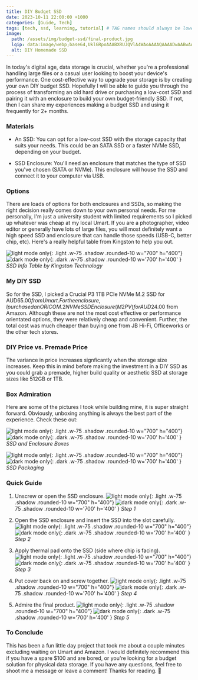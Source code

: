 ```yaml
---
title: DIY Budget SSD
date: 2023-10-11 22:00:00 +1000
categories: [Guide, Tech]
tags: [tech, ssd, learning, tutorial] # TAG names should always be lowercase
image:
  path: /assets/img/budget-ssd/final-product.jpg
  lqip: data:image/webp;base64,UklGRpoAAABXRUJQVlA4WAoAAAAQAAAADwAABwAAQUxQSDIAAAARL0AmbZurmr57yyIiqE8oiG0bejIYEQTgqiDA9vqnsUSI6H+oAERp2HZ65qP/VIAWAFZQOCBCAAAA8AEAnQEqEAAIAAVAfCWkAALp8sF8rgRgAP7o9FDvMCkMde9PK7euH5M1m6VWoDXf2FkP3BqV0ZYbO6NA/VFIAAAA
  alt: DIY Homemade SSD
---
```


In today's digital age, data storage is crucial, whether you're a professional handling large files or a casual user looking to boost your device's performance. One cost-effective way to upgrade your storage is by creating your own DIY budget SSD. Hopefully I will be able to guide you through the process of transforming an old hard drive or purchasing a low-cost SSD and pairing it with an enclosure to build your own budget-friendly SSD. If not, then I can share my experiences making a budget SSD and using it frequently for 2+ months.

### Materials

- An SSD: You can opt for a low-cost SSD with the storage capacity that suits your needs. This could be an SATA SSD or a faster NVMe SSD, depending on your budget.

- SSD Enclosure: You'll need an enclosure that matches the type of SSD you've chosen (SATA or NVMe). This enclosure will house the SSD and connect it to your computer via USB.

### Options

There are loads of options for both enclosures and SSDs, so making the right decision really comes down to your own personal needs. For me personally, I'm just a university student with limited requirements so I picked up whatever was cheap at my local Umart. If you are a photographer, video editor or generally have lots of large files, you will most definitely want a high speed SSD and enclosure that can handle those speeds (USB-C, better chip, etc). Here's a really helpful table from Kingston to help you out.

![light mode only](/assets/img/diy-budget-ssd/ssd-info.png){: .light .w-75 .shadow .rounded-10 w="700" h="400"}
![dark mode only](/assets/img/diy-budget-ssd/ssd-info.png){: .dark .w-75 .shadow .rounded-10 w='700' h='400' }
_SSD Info Table by Kingston Technology_

### My DIY SSD

So for the SSD, I picked a Crucial P3 1TB PCIe NVMe M.2 SSD for AUD$65.00 from Umart. For the enclosure, I purchased an ORICO M.2 NVMe SSD Enclosure (M2PV) for AUD$24.00 from Amazon. Although these are not the most cost effective or performance orientated options, they were relatively cheap and convenient. Further, the total cost was much cheaper than buying one from JB Hi-Fi, Officeworks or the other tech stores.

### DIY Price vs. Premade Price

The variance in price increases signficantly when the storage size increases. Keep this in mind before making the investment in a DIY SSD as you could grab a premade, higher build quality or aesthetic SSD at storage sizes like 512GB or 1TB.

### Box Admiration

Here are some of the pictures I took while building mine, it is super straight forward. Obviously, unboxing anything is always the best part of the experience. Check these out:

![light mode only](/assets/img/diy-budget-ssd/box.jpg){: .light .w-75 .shadow .rounded-10 w="700" h="400"}
![dark mode only](/assets/img/diy-budget-ssd/box.jpg){: .dark .w-75 .shadow .rounded-10 w='700' h='400' }
_SSD and Enclosure Boxes_

![light mode only](/assets/img/diy-budget-ssd/ssd-package.jpg){: .light .w-75 .shadow .rounded-10 w="700" h="400"}
![dark mode only](/assets/img/diy-budget-ssd/ssd-package.jpg){: .dark .w-75 .shadow .rounded-10 w='700' h='400' }
_SSD Packaging_

### Quick Guide

1.  Unscrew or open the SSD enclosure.
    ![light mode only](/assets/img/diy-budget-ssd/step1.jpg){: .light .w-75 .shadow .rounded-10 w="700" h="400"}
    ![dark mode only](/assets/img/diy-budget-ssd/step1.jpg){: .dark .w-75 .shadow .rounded-10 w='700' h='400' }
    _Step 1_

2.  Open the SSD enclosure and insert the SSD into the slot carefully.
    ![light mode only](/assets/img/diy-budget-ssd/step2.jpg){: .light .w-75 .shadow .rounded-10 w="700" h="400"}
    ![dark mode only](/assets/img/diy-budget-ssd/step2.jpg){: .dark .w-75 .shadow .rounded-10 w='700' h='400' }
    _Step 2_

3.  Apply thermal pad onto the SSD (side where chip is facing).
    ![light mode only](/assets/img/diy-budget-ssd/step3.jpg){: .light .w-75 .shadow .rounded-10 w="700" h="400"}
    ![dark mode only](/assets/img/diy-budget-ssd/step3.jpg){: .dark .w-75 .shadow .rounded-10 w='700' h='400' }
    _Step 3_

4.  Put cover back on and screw together.
    ![light mode only](/assets/img/diy-budget-ssd/step4.jpg){: .light .w-75 .shadow .rounded-10 w="700" h="400"}
    ![dark mode only](/assets/img/diy-budget-ssd/step4.jpg){: .dark .w-75 .shadow .rounded-10 w='700' h='400' }
    _Step 4_

5.  Admire the final product.
    ![light mode only](/assets/img/diy-budget-ssd/final-product.jpg){: .light .w-75 .shadow .rounded-10 w="700" h="400"}
    ![dark mode only](/assets/img/diy-budget-ssd/final-product.jpg){: .dark .w-75 .shadow .rounded-10 w='700' h='400' }
    _Step 5_

### To Conclude

This has been a fun little day project that took me about a couple minutes excluding waiting on Umart and Amazon. I would definitely recommend this if you have a spare $100 and are bored, or you're looking for a budget solution for physical data storage. If you have any questions, feel free to shoot me a message or leave a comment! Thanks for reading. 👋
